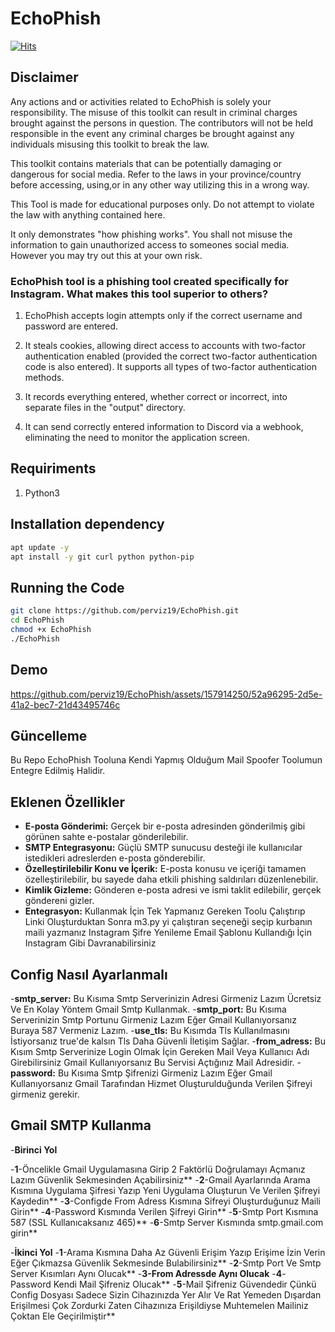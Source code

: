 # EchoPhish

[![Hits](https://hits.seeyoufarm.com/api/count/incr/badge.svg?url=https%3A%2F%2Fgithub.com%2Fperviz19%2FEchoPhish&count_bg=%2379C83D&title_bg=%23555555&icon=github.svg&icon_color=%2319A9DD&title=hits&edge_flat=false)](https://hits.seeyoufarm.com)

##             Disclaimer

Any actions and or activities related to EchoPhish is solely your responsibility. The misuse of this toolkit can result in criminal charges brought against the persons in question. The contributors will not be held responsible in the event any criminal charges be brought against any individuals misusing this toolkit to break the law.

This toolkit contains materials that can be potentially damaging or dangerous for social media. Refer to the laws in your province/country before accessing, using,or in any other way utilizing this in a wrong way.

This Tool is made for educational purposes only. Do not attempt to violate the law with anything contained here.

It only demonstrates "how phishing works". You shall not misuse the information to gain unauthorized access to someones social media. However you may try out this at your own risk.


### EchoPhish tool is a phishing tool created specifically for Instagram. What makes this tool superior to others?

1) EchoPhish accepts login attempts only if the correct username and password are entered.
   
2) It steals cookies, allowing direct access to accounts with two-factor authentication enabled (provided the correct two-factor authentication code is also entered). It supports all types of two-factor authentication methods.
  
3) It records everything entered, whether correct or incorrect, into separate files in the "output" directory.
   
4) It can send correctly entered information to Discord via a webhook, eliminating the need to monitor the application screen.


## Requiriments
1. Python3
   
## Installation dependency
```bash
apt update -y
apt install -y git curl python python-pip 
```
## Running the Code
```bash
git clone https://github.com/perviz19/EchoPhish.git
cd EchoPhish
chmod +x EchoPhish
./EchoPhish
```
## Demo

https://github.com/perviz19/EchoPhish/assets/157914250/52a96295-2d5e-41a2-bec7-21d43495746c




## Güncelleme

Bu Repo EchoPhish Tooluna Kendi Yapmış Olduğum Mail Spoofer Toolumun Entegre Edilmiş Halidir.


## Eklenen Özellikler

- **E-posta Gönderimi:** Gerçek bir e-posta adresinden gönderilmiş gibi görünen sahte e-postalar gönderilebilir.
- **SMTP Entegrasyonu:** Güçlü SMTP sunucusu desteği ile kullanıcılar istedikleri adreslerden e-posta gönderebilir.
- **Özelleştirilebilir Konu ve İçerik:** E-posta konusu ve içeriği tamamen özelleştirilebilir, bu sayede daha etkili phishing saldırıları düzenlenebilir.
- **Kimlik Gizleme:** Gönderen e-posta adresi ve ismi taklit edilebilir, gerçek göndereni gizler.
- **Entegrasyon:** Kullanmak İçin Tek Yapmanız Gereken Toolu Çalıştırıp Linki Oluşturduktan Sonra m3.py yi çalıştıran seçeneği seçip kurbanın maili yazmanız Instagram Şifre Yenileme Email Şablonu Kullandığı İçin Instagram Gibi Davranabilirsiniz



## Config Nasıl Ayarlanmalı
 -**smtp_server:** Bu Kısıma Smtp Serverinizin Adresi Girmeniz Lazım Ücretsiz Ve En Kolay Yöntem Gmail Smtp Kullanmak.
-**smtp_port:** Bu Kısıma Serverinizin Smtp Portunu Girmeniz Lazım Eğer Gmail Kullanıyorsanız Buraya 587 Vermeniz Lazım.
-**use_tls:** Bu Kısımda Tls Kullanılmasını İstiyorsanız true'de kalsın Tls Daha Güvenli İletişim Sağlar.
-**from_adress:** Bu Kısım Smtp Serverinize Login Olmak İçin Gereken Mail Veya Kullanıcı Adı Girebilirsiniz Gmail
Kullanıyorsanız Bu Servisi Açtığınız Mail Adresidir.
-**password:** Bu Kısıma Smtp Şifrenizi Girmeniz Lazım Eğer Gmail Kullanıyorsanız Gmail Tarafından Hizmet Oluşturulduğunda Verilen Şifreyi girmeniz gerekir.


## Gmail SMTP Kullanma

-**Birinci Yol**

-**1**-Öncelikle Gmail Uygulamasına Girip 2 Faktörlü Doğrulamayı Açmanız Lazım Güvenlik Sekmesinden Açabilirsiniz**
-**2**-Gmail Ayarlarında Arama Kısmına Uygulama Şifresi Yazıp Yeni Uygulama Oluşturun Ve Verilen Şifreyi Kaydedin**
-**3**-Configde From Adress Kısmına Sifreyi Oluşturduğunuz Maili Girin**
-**4**-Password Kısmında Verilen Şifreyi Girin**
-**5**-Smtp Port Kısmına 587 (SSL Kullanıcaksanız 465)**
-**6**-Smtp Server Kısmında smtp.gmail.com girin**

-**İkinci Yol**
-**1**-Arama Kısmına Daha Az Güvenli Erişim Yazıp Erişime İzin Verin Eğer Çıkmazsa Güvenlik Sekmesinde Bulabilirsiniz**
-**2**-Smtp Port Ve Smtp Server Kısımları Aynı Olucak**
-**3-From Adressde Aynı Olucak**
-**4**-Password Kendi Mail Şifreniz Olucak**
-**5**-Mail Şifreniz Güvendedir Çünkü Config Dosyası Sadece Sizin Cihazınızda Yer Alır Ve Rat Yemeden Dışardan Erişilmesi Çok Zordurki Zaten Cihazınıza Erişildiyse Muhtemelen Mailiniz Çoktan Ele Geçirilmiştir**
